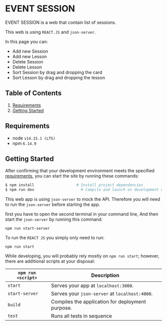 # EVENT SESSION

EVENT SESSION is a web that contain list of sessions.

This web is using `REACT.JS` and `json-server`.

In this page you can:
* Add new Session
* Add new Lesson
* Delete Session
* Delete Lesson
* Sort Session by drag and dropping the card
* Sort Lesson by drag and dropping the lesson

## Table of Contents
1. [Requirements](#requirements)
2. [Getting Started](#getting-started)

## Requirements
* node `v14.15.1 (LTS)`
* npm `6.14.9`


## Getting Started

After confirming that your development environment meets the specified [requirements](#requirements),
you can start the site by running these commands:

```bash
$ npm install                   # Install project dependencies
$ npm run dev                     # Compile and launch on development environment
```

This web app is using `json-server` to mock the API.
Therefore you will need to run the `json-server` before starting the app.

first you have to open the second terminal in your command line,
And then start the `json-server` by running this command:

`npm run start-server`

To run the `REACT JS` you simply only need to run:

`npm run start`

While developing, you will probably rely mostly on `npm run start`; however, there are additional scripts at your disposal:

|`npm run <script>`|Description|
|------------------|-----------|
|`start` |Serves your app at `localhost:3000`.|
|`start-server` |Serves your `json-server` at `localhost:4000`.|
|`build`|Compiles the application for deployment purpose.|
|`test`|Runs all tests in sequence|